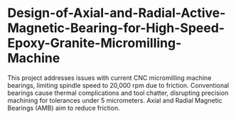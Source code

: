 # Design-of-Axial-and-Radial-Active-Magnetic-Bearing-for-High-Speed-Epoxy-Granite-Micromilling-Machine
This project addresses issues with current CNC micromilling machine bearings, limiting spindle speed to 20,000 rpm due to friction. Conventional bearings cause thermal complications and tool chatter, disrupting precision machining for tolerances under 5 micrometers. Axial and Radial Magnetic Bearings (AMB) aim to reduce friction.
